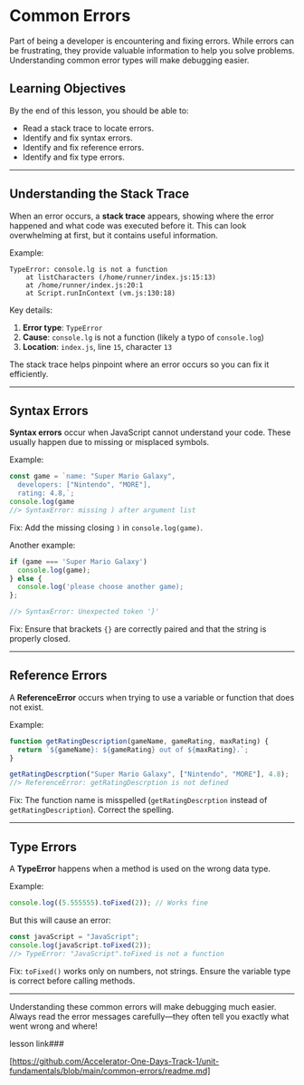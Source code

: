 # Common Errors

Part of being a developer is encountering and fixing errors. While errors can be frustrating, they provide valuable information to help you solve problems. Understanding common error types will make debugging easier.

## Learning Objectives

By the end of this lesson, you should be able to:

- Read a stack trace to locate errors.
- Identify and fix syntax errors.
- Identify and fix reference errors.
- Identify and fix type errors.

---

## Understanding the Stack Trace

When an error occurs, a **stack trace** appears, showing where the error happened and what code was executed before it. This can look overwhelming at first, but it contains useful information.

Example:

```
TypeError: console.lg is not a function
    at listCharacters (/home/runner/index.js:15:13)
    at /home/runner/index.js:20:1
    at Script.runInContext (vm.js:130:18)
```

Key details:

1. **Error type**: `TypeError`
2. **Cause**: `console.lg` is not a function (likely a typo of `console.log`)
3. **Location**: `index.js`, line `15`, character `13`

The stack trace helps pinpoint where an error occurs so you can fix it efficiently.

---

## Syntax Errors

**Syntax errors** occur when JavaScript cannot understand your code. These usually happen due to missing or misplaced symbols.

Example:

```js
const game = `name: "Super Mario Galaxy",
  developers: ["Nintendo", "MORE"],
  rating: 4.8,`;
console.log(game
//> SyntaxError: missing ) after argument list
```

Fix: Add the missing closing `)` in `console.log(game)`.

Another example:

```js
if (game === 'Super Mario Galaxy')
  console.log(game);
} else {
  console.log('please choose another game);
};

//> SyntaxError: Unexpected token '}'
```

Fix: Ensure that brackets `{}` are correctly paired and that the string is properly closed.

---

## Reference Errors

A **ReferenceError** occurs when trying to use a variable or function that does not exist.

Example:

```js
function getRatingDescription(gameName, gameRating, maxRating) {
  return `${gameName}: ${gameRating} out of ${maxRating}.`;
}

getRatingDescrption("Super Mario Galaxy", ["Nintendo", "MORE"], 4.8);
//> ReferenceError: getRatingDescrption is not defined
```

Fix: The function name is misspelled (`getRatingDescrption` instead of `getRatingDescription`). Correct the spelling.

---

## Type Errors

A **TypeError** happens when a method is used on the wrong data type.

Example:

```js
console.log((5.555555).toFixed(2)); // Works fine
```

But this will cause an error:

```js
const javaScript = "JavaScript";
console.log(javaScript.toFixed(2));
//> TypeError: "JavaScript".toFixed is not a function
```

Fix: `toFixed()` works only on numbers, not strings. Ensure the variable type is correct before calling methods.

---

Understanding these common errors will make debugging much easier. Always read the error messages carefully—they often tell you exactly what went wrong and where!


lesson link###

[https://github.com/Accelerator-One-Days-Track-1/unit-fundamentals/blob/main/common-errors/readme.md]